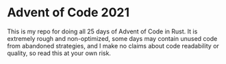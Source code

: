 # Advent of Code 2021

This is my repo for doing all 25 days of Advent of Code in Rust. It is extremely rough and non-optimized, some days may contain unused code from abandoned strategies, and I make no claims about code readability or quality, so read this at your own risk.
